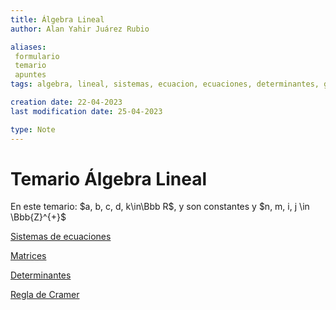 ```yaml
---
title: Álgebra Lineal
author: Alan Yahir Juárez Rubio

aliases: 
 formulario
 temario
 apuntes
tags: algebra, lineal, sistemas, ecuacion, ecuaciones, determinantes, gauss, jordan, sarrus, cramer, laplace, inversa, menor, cofactor, adjunta, 

creation date: 22-04-2023
last modification date: 25-04-2023

type: Note
---
```


# Temario Álgebra Lineal

En este temario: $a, b, c, d, k\in\Bbb R$, y son constantes y $n, m, i, j \in \Bbb{Z}^{+}$ 

[Sistemas de ecuaciones](1-sistemas-de-ecuaciones.md#Sistemas%20de%20ecuaciones)

[Matrices](2-Matrices.md#Matrices)

[Determinantes](3-Determinantes.md#Determinantes)

[Regla de Cramer](4-regla-de-cramer.md#Regla%20de%20Cramer)
